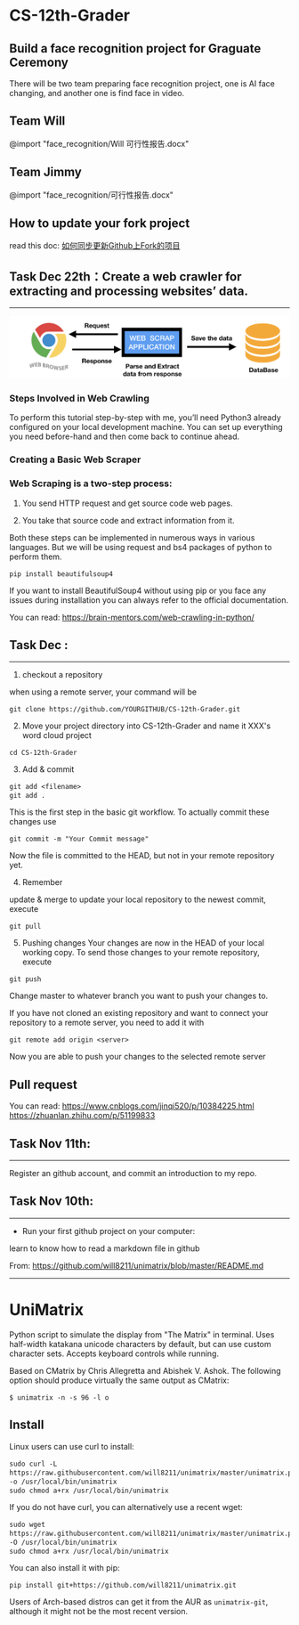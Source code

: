# CS-12th-Grader

## Build a face recognition project for Graguate Ceremony
There will be two team preparing face recognition project, one is AI face changing, and another one is find face in video.
## Team Will
@import "face_recognition/Will 可行性报告.docx"

## Team Jimmy
@import "face_recognition/可行性报告.docx"


## How to update your fork project  
read this doc: [如何同步更新Github上Fork的项目](https://www.cnblogs.com/idyllcheung/p/13555934.html)

## Task Dec 22th：Create a web crawler for extracting and processing websites’ data.
***   

![crawler](/images/Untitled-picture-12.png)

### Steps Involved in Web Crawling  
To perform this tutorial step-by-step with me, you’ll need Python3 already configured on your local development machine. You can set up everything you need before-hand and then come back to continue ahead.

### Creating a Basic Web Scraper  

### Web Scraping is a two-step process:  

1. You send HTTP request and get source code web pages.  

2. You take that source code and extract information from it.  

Both these steps can be implemented in numerous ways in various languages. But we will be using request and bs4 packages of python to perform them.  
```
pip install beautifulsoup4
```
If you want to install BeautifulSoup4 without using pip or you face any issues during installation you can always refer to the official documentation.  

You can read:  https://brain-mentors.com/web-crawling-in-python/  




## Task Dec :
***
1. checkout a repository

when using a remote server, your command will be
```
git clone https://github.com/YOURGITHUB/CS-12th-Grader.git
```



2. Move your project directory into CS-12th-Grader and name it XXX's word cloud project
```
cd CS-12th-Grader
```


3. Add & commit
```
git add <filename>
git add .
```
This is the first step in the basic git workflow. To actually commit these changes use
```
git commit -m "Your Commit message"

```
Now the file is committed to the HEAD, but not in your remote repository yet.

4. Remember

update & merge
to update your local repository to the newest commit, execute 
```
git pull
```

5. Pushing changes
Your changes are now in the HEAD of your local working copy. To send those changes to your remote repository, execute 
```
git push 
```
Change master to whatever branch you want to push your changes to. 

If you have not cloned an existing repository and want to connect your repository to a remote server, you need to add it with
```
git remote add origin <server>
```
Now you are able to push your changes to the selected remote server

## Pull request

You can read: https://www.cnblogs.com/jinqi520/p/10384225.html
https://zhuanlan.zhihu.com/p/51199833



## Task Nov 11th:
***
Register an github account, and commit an introduction to my repo.




## Task Nov 10th:
***
* Run your first github project on your computer:


learn to know how to read a markdown file in github

From: https://github.com/will8211/unimatrix/blob/master/README.md
***

# UniMatrix

Python script to simulate the display from "The Matrix" in terminal. Uses half-width katakana unicode characters by default, but can use custom character sets. Accepts keyboard controls while running.

Based on CMatrix by Chris Allegretta and Abishek V. Ashok. The following option should produce virtually the same output as CMatrix:
```
$ unimatrix -n -s 96 -l o
```
## Install

Linux users can use curl to install:
```
sudo curl -L https://raw.githubusercontent.com/will8211/unimatrix/master/unimatrix.py -o /usr/local/bin/unimatrix
sudo chmod a+rx /usr/local/bin/unimatrix
```
If you do not have curl, you can alternatively use a recent wget:
```
sudo wget https://raw.githubusercontent.com/will8211/unimatrix/master/unimatrix.py -O /usr/local/bin/unimatrix
sudo chmod a+rx /usr/local/bin/unimatrix
```
You can also install it with pip:
```
pip install git+https://github.com/will8211/unimatrix.git
```

Users of Arch-based distros can get it from the AUR as ```unimatrix-git```, although it might not be the most recent version.





